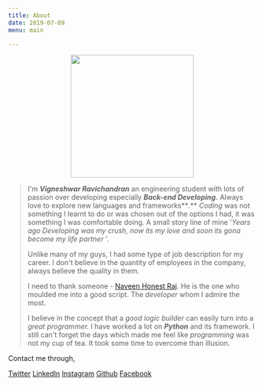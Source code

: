 ```yaml
---
title: About
date: 2019-07-09
menu: main

---
```

<p align="center">
<img width="250" height="250" src="https://lh3.googleusercontent.com/DBsqhDXuV1vHZ0wOQsc_GW2iwX1VbUd-2G7uciUQRxIXfAxgpyruC0U0UPm_ZeowsIDtZQ65lcAt">
</p>

> I'm **_Vigneshwar Ravichandran_** an engineering student with lots of passion over developing especially **_Back-end Developing._** Always love to explore new languages and frameworks**_._** _Coding_ was not something I learnt to do or was chosen out of the options I had, it was something I was comfortable doing. A small story line of mine '_Years ago Developing was my crush, now its my love and soon its gona become my life partner_ '. 
>
> Unlike many of my guys, I had some type of job description for my career. I don't believe in the quantity of employees in the company, always believe the quality in them.
>
> I need to thank someone - [Naveen Honest Raj](https://naveenhonestraj.in/). He is the one who moulded me into a good script. The _developer_ whom I admire the most.
>
> I believe in the concept that a _good logic builder_ can easily turn into a _great_ _programmer._ I have worked a lot on **_Python_** and its framework. I still can't forget the days which made me feel like _programming_ was not my cup of tea. It took some time to overcome than illusion. 

Contact me through,

[Twitter](https://twitter.com/vigneshwar1998)     [LinkedIn](https://www.linkedin.com/in/vigneshwarravichandran/)    [Instagram](https://www.instagram.com/vigneshwarravichandran/)    [Github](https://github.com/VigneshwarRavichandran)    [Facebook](https://www.facebook.com/vigneshwarravichandran1998)